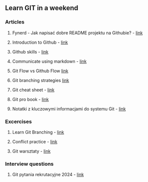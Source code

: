 ## Learn GIT in a weekend

### Articles
1. Fynerd - Jak napisać dobre README projektu na Githubie? - [link](https://www.flynerd.pl/2018/06/jak-napisac-dobre-readme-projektu-na-githubie.html)

2. Introduction to Github - [link](https://github.com/skills/introduction-to-github)

3. Github skills - [link](https://github.com/skills/)

4. Communicate using markdown - [link](https://github.com/skills/communicate-using-markdown)

5. Git Flow vs Github Flow [link](https://www.geeksforgeeks.org/git/git-flow-vs-github-flow/)

6. Git branching strategies [link](https://dev.to/juniourrau/6-types-of-git-branching-strategy-g54)

7. Git cheat sheet - [link](https://education.github.com/git-cheat-sheet-education.pdf)

8. Git pro book - [link](https://git-scm.com/book/pl/v2)

9. Notatki z kluczowymi informacjami do systemu Git - [link](https://github.com/bogdanpolak/nauka-gita)


### Excercises

1. Learn Git Branching - [link](https://learngitbranching.js.org/)

2. Conflict practice - [link](https://github.com/githubtraining/conflict-practice)

3. Git warsztaty - [link](https://www.gitwarsztaty.pl/cwiczenia)


### Interview questions
1. Git pytania rekrutacyjne 2024 - [link](https://mockit.pl/blog/pytania-rekrutacyjne-git)
